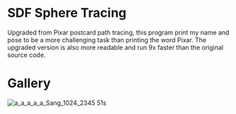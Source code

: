 # SDF Sphere Tracing
Upgraded from Pixar postcard path tracing, this program print my name and pose to be a more challenging task than printing the word Pixar. The upgraded version is also more readable and run 9x faster than the original source code.

# Gallery
![a_a_a_a_a_Sang_1024_2345 51s](https://user-images.githubusercontent.com/93391908/139782488-7f13dcff-5795-4d07-85b9-1689b5f78608.png)
